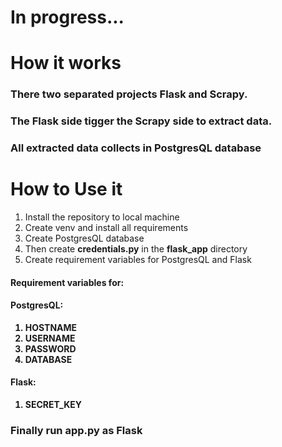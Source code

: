 <h1>In progress...</h1>

<h1>How it works</h1>

<h3>There two separated projects Flask and Scrapy.</h3>
<h3>The Flask side tigger the Scrapy side to extract data.</h3>
<h3>All extracted data collects in PostgresQL database</h3>

<h1>How to Use it</h1>
<ol>
    <li>Install the repository to local machine</li>
    <li>Create venv and install all requirements</li>
    <li>Create PostgresQL database</li>
    <li>Then create <b>credentials.py</b> in the <b>flask_app</b> directory</li>
    <li>Create requirement variables for PostgresQL and Flask</li>
</ol>

<h4>Requirement variables for:</h4>
<h4>PostgresQL:</h4>
<ol style="font-weight: bold;">
    <li>HOSTNAME</li>
    <li>USERNAME</li>
    <li>PASSWORD</li>
    <li>DATABASE</li>
</ol>
<h4>Flask:</h4>
<ol style="font-weight: bold;">
    <li>SECRET_KEY</li>
</ol>

<h3>Finally run app.py as Flask</h3>
